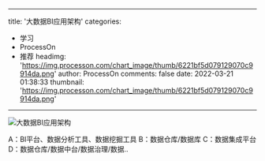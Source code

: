 
---
title: '大数据BI应用架构'
categories: 
 - 学习
 - ProcessOn
 - 推荐
headimg: 'https://img.processon.com/chart_image/thumb/6221bf5d079129070c9914da.png'
author: ProcessOn
comments: false
date: 2022-03-21 01:38:33
thumbnail: 'https://img.processon.com/chart_image/thumb/6221bf5d079129070c9914da.png'
---

<div>   
<img class="thumb" alt="大数据BI应用架构" src="https://img.processon.com/chart_image/thumb/6221bf5d079129070c9914da.png" referrerpolicy="no-referrer">
<p>A：BI平台、数据分析工具、数据挖掘工具
B：数据仓库/数据库
C：数据集成平台
D：数据仓库/数据中台/数据治理/数据..</p>  
</div>
            